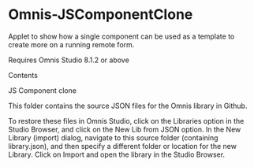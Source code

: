 # Omnis-JSComponentClone
Applet to show how a single component can be used as a template to create more on a running remote form.

Requires Omnis Studio 8.1.2 or above

Contents

JS Component clone

This folder contains the source JSON files for the Omnis library in Github.

To restore these files in Omnis Studio, click on the Libraries option in the Studio Browser, and click on the New Lib from JSON option. In the New Library (import) dialog, navigate to this source folder (containing library.json), and then specify a different folder or location for the new Library. Click on Import and open the library in the Studio Browser.
